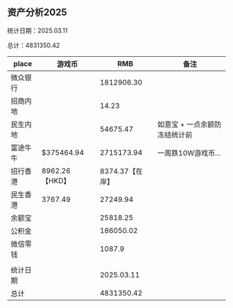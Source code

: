 ## 资产分析2025

统计日期：2025.03.11

总计：4831350.42

| place | 游戏币          | RMB         | 备注               |
| ----- | ------------ | ----------- | ---------------- |
| 微众银行  |              | 1812906.30  |                  |
| 招商内地  |              | 14.23       |                  |
| 民生内地  |              | 54675.47    | 如意宝 + 一点余额防冻结统计前 |
| 富途牛牛  | $375464.94   | 2715173.94  | 一周跌10W游戏币...     |
| 招行香港  | 8962.26【HKD】 | 8374.37【在岸】 |                  |
| 民生香港  | 3767.49      | 27249.94    |                  |
| 余额宝   |              | 25818.25    |                  |
| 公积金   |              | 186050.02   |                  |
| 微信零钱  |              | 1087.9      |                  |
|       |              |             |                  |
| 统计日期  |              | 2025.03.11  |                  |
| 总计    |              | 4831350.42  |                  |
